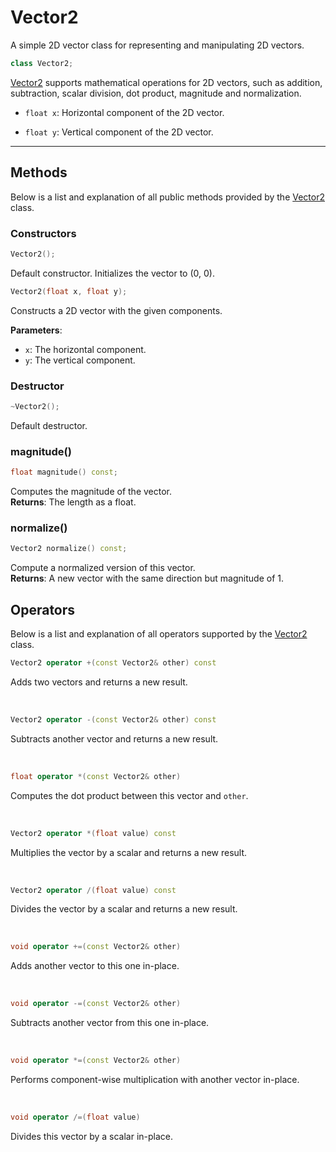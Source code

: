 # Vector2
A simple 2D vector class for representing and manipulating
2D vectors.

```c++
class Vector2;
```
[Vector2](Vector2.md) supports mathematical operations for 2D vectors, such as 
addition, subtraction, scalar division, dot product, 
magnitude and normalization.

- `float x`: Horizontal component of the 2D vector.

- `float y`: Vertical component of the 2D vector.
 
---

## Methods
Below is a list and explanation of all public methods
provided by the [Vector2](Vector2.md) class.

### Constructors

```c++
Vector2();
```

Default constructor. Initializes the vector to (0, 0).

```c++
Vector2(float x, float y);
```

Constructs a 2D vector with the given components.  

**Parameters**:
- `x`: The horizontal component.
- `y`: The vertical component.

### Destructor

```c++
~Vector2();
```
Default destructor.

### magnitude()

```c++
float magnitude() const;
```

Computes the magnitude of the vector.  
**Returns**: The length as a float.

### normalize()

```c++
Vector2 normalize() const;
```

Compute a normalized version of this vector.  
**Returns**: A new vector with the same direction but magnitude of 1.

## Operators

Below is a list and explanation of all operators
supported by the [Vector2](Vector2.md) class.

```c++
Vector2 operator +(const Vector2& other) const
``` 

Adds two vectors and returns a new result.

<br>

```c++
Vector2 operator -(const Vector2& other) const 
```

Subtracts another vector and returns a new result.

<br>

```c++
float operator *(const Vector2& other) 
``` 

Computes the dot product between this vector and `other`.

<br>

```c++
Vector2 operator *(float value) const
```

Multiplies the vector by a scalar and returns a new result.

<br>

```c++
Vector2 operator /(float value) const
```

Divides the vector by a scalar and returns a new result.

<br>

```c++
void operator +=(const Vector2& other)
```

Adds another vector to this one in-place.

<br>

```c++
void operator -=(const Vector2& other)
```

Subtracts another vector from this one in-place.

<br>

```c++
void operator *=(const Vector2& other)
```

Performs component-wise multiplication with another vector in-place.

<br>

```c++
void operator /=(float value)
```

Divides this vector by a scalar in-place.